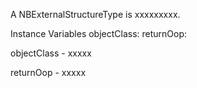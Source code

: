 A NBExternalStructureType is xxxxxxxxx.Instance Variables	objectClass:		<Object>	returnOop:		<Object>objectClass	- xxxxxreturnOop	- xxxxx